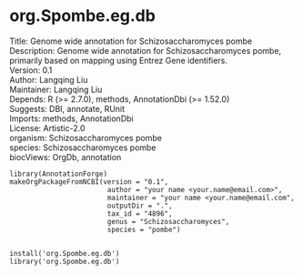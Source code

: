 # org.Spombe.eg.db  
Title: Genome wide annotation for Schizosaccharomyces pombe  
Description: Genome wide annotation for Schizosaccharomyces pombe, primarily based on mapping using Entrez Gene identifiers.  
Version: 0.1  
Author: Langqing Liu  
Maintainer: Langqing Liu  
Depends: R (>= 2.7.0), methods, AnnotationDbi (>= 1.52.0)  
Suggests: DBI, annotate, RUnit  
Imports: methods, AnnotationDbi  
License: Artistic-2.0  
organism: Schizosaccharomyces pombe  
species: Schizosaccharomyces pombe  
biocViews: OrgDb, annotation  

```Rscript
library(AnnotationForge)
makeOrgPackageFromNCBI(version = "0.1",
                        author = "your name <your.name@email.com>",
                        maintainer = "your name <your.name@email.com",
                        outputDir = ".",
                        tax_id = "4896",
                        genus = "Schizosaccharomyces",
                        species = "pombe")


install('org.Spombe.eg.db')
library('org.Spombe.eg.db')
```
